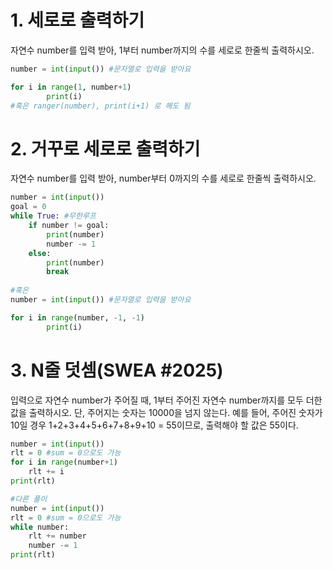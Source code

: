 # 1. 세로로 출력하기

자연수 number를 입력 받아, 1부터 number까지의 수를 세로로 한줄씩 출력하시오.

```python
number = int(input()) #문자열로 입력을 받아요

for i in range(1, number+1)
		print(i)
#혹은 ranger(number), print(i+1) 로 해도 됨
```



# 2. 거꾸로 세로로 출력하기

자연수 number를 입력 받아, number부터 0까지의 수를 세로로 한줄씩 출력하시오.

```python
number = int(input())
goal = 0
while True: #무한루프
	if number != goal:
        print(number)
        number -= 1
    else:
        print(number)
        break
    
#혹은
number = int(input()) #문자열로 입력을 받아요

for i in range(number, -1, -1)
		print(i)
```



# 3. N줄 덧셈(SWEA #2025)

입력으로 자연수 number가 주어질 때, 1부터 주어진 자연수 number까지를 모두 더한 값을 출력하시오. 단, 주어지는 숫자는 10000을 넘지 않는다. 예를 들어, 주어진 숫자가 10일 경우 1+2+3+4+5+6+7+8+9+10 = 55이므로, 출력해야 할 값은 55이다.

```python
number = int(input())
rlt = 0 #sum = 0으로도 가능
for i in range(number+1)
	rlt += i
print(rlt)

#다른 풀이
number = int(input())
rlt = 0 #sum = 0으로도 가능
while number:
    rlt += number
    number -= 1
print(rlt)
```

